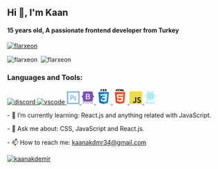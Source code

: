 <h2 align="left">Hi 👋, I'm Kaan</h1>
<h4 align="left">15 years old, A passionate frontend developer from Turkey</h3>
<div>
<p align="left"> <a href="https://github.com/ryo-ma/github-profile-trophy"><img src="https://github-profile-trophy.vercel.app/?username=flarxeon&title=Commit,MultiLanguage,Repositories,Stars,PullRequest,Issues&margin-w=5&no-bg=true" alt="flarxeon" width="55%" /></a> </p>
<p>
</div>
<div>
<img align="center" src="https://github-readme-stats.vercel.app/api/top-langs?username=flarxeon&show_icons=true&theme=radical&locale=en&layout=compact" alt="flarxeon" width="46%"/>
&nbsp;<img align="center" src="https://github-readme-stats.vercel.app/api?username=flarxeon&show_icons=true&theme=dark&locale=en" alt="flarxeon" width="47%"/>
</div>
<div>
<h3 align="left">Languages and Tools:</h3>
<p align="left" style="border"> 
<a href="https://discord.com/" target="_blank" rel=”nooferrer”> <img src="https://cdn4.iconfinder.com/data/icons/logos-and-brands/512/91_Discord_logo_logos-512.png" alt="discord" width="32" height="32/> </a> 
<a href="https://code.visualstudio.com/" target="_blank" rel=”nooferrer”> <img src="https://upload.wikimedia.org/wikipedia/commons/thumb/9/9a/Visual_Studio_Code_1.35_icon.svg/1024px-Visual_Studio_Code_1.35_icon.svg.png" alt="vscode" width="30" height="30"/> </a>
<a href="https://www.photoshop.com/en" target="_blank" rel=”nooferrer”> <img src="https://raw.githubusercontent.com/devicons/devicon/master/icons/photoshop/photoshop-line.svg" alt="photoshop" width="30" height="30"/> </a> 
<a href="https://getbootstrap.com" target="_blank" rel="noreferrer"> <img src="https://raw.githubusercontent.com/devicons/devicon/master/icons/bootstrap/bootstrap-plain-wordmark.svg" alt="bootstrap" width="30" height="30"/> </a> <a href="https://www.w3schools.com/css/" target="_blank" rel="noreferrer"> <img src="https://raw.githubusercontent.com/devicons/devicon/master/icons/css3/css3-original-wordmark.svg" alt="css3" width="35" height="35"/> </a> <a href="https://www.w3.org/html/" target="_blank" rel="noreferrer"> <img src="https://raw.githubusercontent.com/devicons/devicon/master/icons/html5/html5-original-wordmark.svg" alt="html5" width="35" height="35"/> </a> <a href="https://developer.mozilla.org/en-US/docs/Web/JavaScript" target="_blank" rel="noreferrer"> <img src="https://raw.githubusercontent.com/devicons/devicon/master/icons/javascript/javascript-original.svg" alt="javascript" width="30" height="30"/> </a> <a href="https://reactjs.org/" target="_blank" rel="noreferrer"> <img src="https://raw.githubusercontent.com/devicons/devicon/master/icons/react/react-original-wordmark.svg" alt="react" width="30" height="30"/> </a> </p>
</div>
<div align="left">
<p>

<p>
- 🌱 I’m currently learning: React.js and anything related with JavaScript.
<p>
</p>
<p>
- 💬 Ask me about: CSS, JavaScript and React.js.
</p>
  
 <p>
- 📫 How to reach me: <a href="mailto:kaanakdmr34@gmail.com">kaanakdmr34@gmail.com</a>
  </p>
</div>
<div align="left">
<p><a href="https://https://www.buymeacoffee.com/kaanakdemir?new=1"> <img align="center" src="https://cdn.buymeacoffee.com/buttons/v2/default-yellow.png" height="40" width="150" alt="kaanakdemir" /></a></p>
</div>
